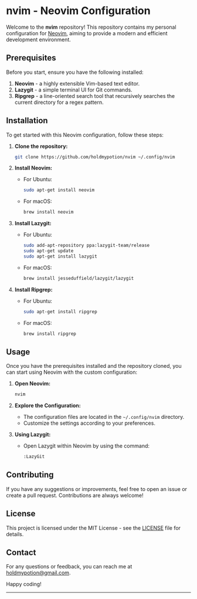 # nvim - Neovim Configuration

Welcome to the **nvim** repository! This repository contains my personal configuration for [Neovim](https://neovim.io/), aiming to provide a modern and efficient development environment.

## Prerequisites

Before you start, ensure you have the following installed:

1. **Neovim** - a highly extensible Vim-based text editor.
2. **Lazygit** - a simple terminal UI for Git commands.
3. **Ripgrep** - a line-oriented search tool that recursively searches the current directory for a regex pattern.

## Installation

To get started with this Neovim configuration, follow these steps:

1. **Clone the repository:**
    ```sh
    git clone https://github.com/holdmypotion/nvim ~/.config/nvim
    ```

2. **Install Neovim:**
    - For Ubuntu:
      ```sh
      sudo apt-get install neovim
      ```
    - For macOS:
      ```sh
      brew install neovim
      ```

3. **Install Lazygit:**
    - For Ubuntu:
      ```sh
      sudo add-apt-repository ppa:lazygit-team/release
      sudo apt-get update
      sudo apt-get install lazygit
      ```
    - For macOS:
      ```sh
      brew install jesseduffield/lazygit/lazygit
      ```

4. **Install Ripgrep:**
    - For Ubuntu:
      ```sh
      sudo apt-get install ripgrep
      ```
    - For macOS:
      ```sh
      brew install ripgrep
      ```

## Usage

Once you have the prerequisites installed and the repository cloned, you can start using Neovim with the custom configuration:

1. **Open Neovim:**
    ```sh
    nvim
    ```

2. **Explore the Configuration:**
    - The configuration files are located in the `~/.config/nvim` directory.
    - Customize the settings according to your preferences.

3. **Using Lazygit:**
    - Open Lazygit within Neovim by using the command:
      ```sh
      :LazyGit
      ```

## Contributing

If you have any suggestions or improvements, feel free to open an issue or create a pull request. Contributions are always welcome!

## License

This project is licensed under the MIT License - see the [LICENSE](LICENSE) file for details.

## Contact

For any questions or feedback, you can reach me at [holdmypotion@gmail.com](mailto:holdmypotion@gmail.com).

Happy coding!

---

